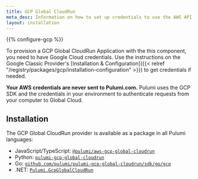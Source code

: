 ```yaml
---
title: GCP Global CloudRun
meta_desc: Information on how to set up credentials to use the AWS API Gateway component.
layout: installation
---
```


{{% configure-gcp %}}

To provision a GCP Global CloudRun Application with the this component, you need to have Google Cloud credentials. Use the instructions on the Google Classic Provider's [Installation & Configuration]({{< relref "/registry/packages/gcp/installation-configuration" >}}) to get credentials if needed.

**Your AWS credentials are never sent to Pulumi.com.** Pulumi uses the GCP SDK and the credentials in your environment to authenticate requests from your computer to Global Cloud.

## Installation

The GCP Global CloudRun provider is available as a package in all Pulumi languages:

* JavaScript/TypeScript: [`@pulumi/aws-gcp-global-cloudrun`](https://www.npmjs.com/package/@pulumi/gcp-global-cloudrun)
* Python: [`pulumi-gcp-global-cloudrun`](https://pypi.org/project/pulumi-gcp-global-cloudrun/)
* Go: [`github.com/pulumi/pulumi-gcp-global-cloudrun/sdk/go/gcp`](https://github.com/pulumi/pulumi-gcp-global-cloudrun)
* .NET: [`Pulumi.GcpGlobalCloudRun`](https://www.nuget.org/packages/Pulumi.GcpGlobalCloudRun)
